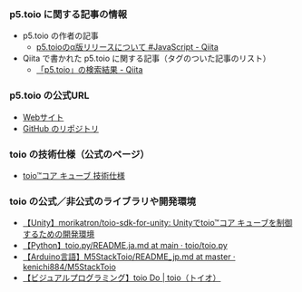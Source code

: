 ### p5.toio に関する記事の情報

- p5.toio の作者の記事
   - [p5.toioのα版リリースについて #JavaScript - Qiita](https://qiita.com/tetunori_lego/items/23642e50129d934876e5)
- Qiita で書かれた p5.toio に関する記事（タグのついた記事のリスト）
   - [「p5.toio」の検索結果 - Qiita](https://qiita.com/search?q=p5.toio&sort=created)

### p5.toio の公式URL
- [Webサイト](https://tetunori.github.io/p5.toio/)
- [GitHub のリポジトリ](https://github.com/tetunori/p5.toio)

### toio の技術仕様（公式のページ）
- [toio™コア キューブ 技術仕様](https://toio.github.io/toio-spec/)

### toio の公式／非公式のライブラリや開発環境
- [【Unity】morikatron/toio-sdk-for-unity: Unityでtoio™コア キューブを制御するための開発環境](https://github.com/morikatron/toio-sdk-for-unity/)
- [【Python】toio.py/README.ja.md at main · toio/toio.py](https://github.com/toio/toio.py/blob/main/README.ja.md)
- [【Arduino言語】M5StackToio/README_jp.md at master · kenichi884/M5StackToio](https://github.com/kenichi884/M5StackToio/blob/master/README_jp.md)
- [【ビジュアルプログラミング】toio Do | toio（トイオ）](https://toio.io/do/)
